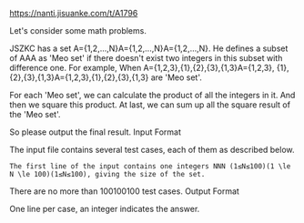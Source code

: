 https://nanti.jisuanke.com/t/A1796

Let's consider some math problems.

JSZKC has a set A={1,2,...,N}A=\{1,2,...,N\}A={1,2,...,N}. He defines a subset of AAA as 'Meo set' if there doesn't exist two integers in this subset with difference one. For example, When A={1,2,3},{1},{2},{3},{1,3}A=\{1,2,3\}, \{1\},\{2\},\{3\},\{1,3\}A={1,2,3},{1},{2},{3},{1,3} are 'Meo set'.

For each 'Meo set', we can calculate the product of all the integers in it. And then we square this product. At last, we can sum up all the square result of the 'Meo set'.

So please output the final result.
Input Format

The input file contains several test cases, each of them as described below.

    The first line of the input contains one integers NNN (1≤N≤100)(1 \le N \le 100)(1≤N≤100), giving the size of the set.

There are no more than 100100100 test cases.
Output Format

One line per case, an integer indicates the answer.
